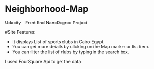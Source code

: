 # Neighborhood-Map
Udacity - Front End NanoDegree Project

#Site Features:
- It displays List of sports clubs in Cairo-Egypt.
- You can get more details by clicking on the Map marker or list item.
- You can filter the list of clubs by typing in the search box.


I used FourSquare Api to get the data